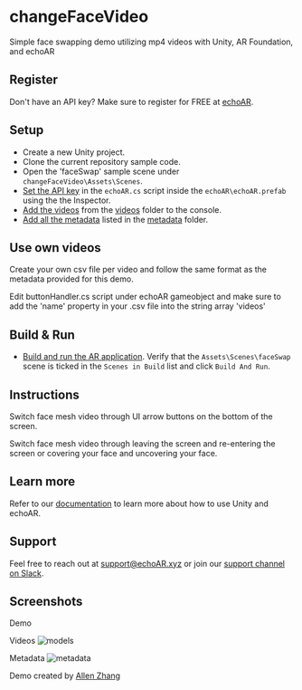 # changeFaceVideo
Simple face swapping demo utilizing mp4 videos with Unity, AR Foundation, and echoAR

## Register
Don't have an API key? Make sure to register for FREE at [echoAR](https://console.echoar.xyz/#/auth/register).

## Setup
* Create a new Unity project.
* Clone the current repository sample code.
* Open the 'faceSwap' sample scene under `changeFaceVideo\Assets\Scenes`.
* [Set the API key](https://docs.echoar.xyz/unity/using-the-sdk) in the `echoAR.cs` script inside the `echoAR\echoAR.prefab` using the the Inspector.
* [Add the videos](https://docs.echoar.xyz/quickstart/add-a-3d-model) from the [videos](/Assets/Videos) folder to the console.
* [Add all the metadata](https://docs.echoar.xyz/web-console/manage-pages/data-page/how-to-add-data#adding-metadata) listed in the [metadata](/Assets/metadata) folder.

## Use own videos

Create your own csv file per video and follow the same format as the metadata provided for this demo.

Edit buttonHandler.cs script under echoAR gameobject and make sure to add the 'name' property in your .csv file into the string array 'videos'

## Build & Run
* [Build and run the AR application](https://docs.echoar.xyz/unity/adding-ar-capabilities#4-build-and-run-the-ar-application). Verify that the `Assets\Scenes\faceSwap` scene is ticked in the `Scenes in Build` list and click `Build And Run`.

## Instructions

Switch face mesh video through UI arrow buttons on the bottom of the screen.

Switch face mesh video through leaving the screen and re-entering the screen or covering your face and uncovering your face.

## Learn more
Refer to our [documentation](https://docs.echoar.xyz/unity/) to learn more about how to use Unity and echoAR.

## Support
Feel free to reach out at [support@echoAR.xyz](mailto:support@echoAR.xyz) or join our [support channel on Slack](https://join.slack.com/t/echoar/shared_invite/enQtNTg4NjI5NjM3OTc1LWU1M2M2MTNlNTM3NGY1YTUxYmY3ZDNjNTc3YjA5M2QyNGZiOTgzMjVmZWZmZmFjNGJjYTcxZjhhNzk3YjNhNjE). 

## Screenshots
Demo

Videos
![models](https://user-images.githubusercontent.com/85501187/121057692-8a53dc80-c78d-11eb-8e87-982a5307d2b3.JPG)

Metadata
![metadata](https://user-images.githubusercontent.com/85501187/121057656-7c9e5700-c78d-11eb-8dac-b3bac4d7826f.JPG)

Demo created by [Allen Zhang](https://github.com/allenZhangPersonal)
